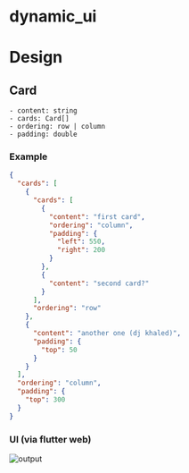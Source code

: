 # dynamic_ui

# Design

## Card

    - content: string
    - cards: Card[]
    - ordering: row | column
    - padding: double

### Example

```json
{
  "cards": [
    {
      "cards": [
        {
          "content": "first card",
          "ordering": "column",
          "padding": {
            "left": 550,
            "right": 200
          }
        },
        {
          "content": "second card?"
        }
      ],
      "ordering": "row"
    },
    {
      "content": "another one (dj khaled)",
      "padding": {
        "top": 50
      }
    }
  ],
  "ordering": "column",
  "padding": {
    "top": 300
  }
}
```

### UI (via flutter web)

![output](https://github.com/prithvianilk/dynamic_ui/blob/main/readme_content/example.png?raw=true)